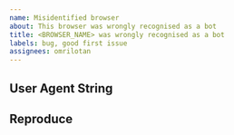 ```yaml
---
name: Misidentified browser
about: This browser was wrongly recognised as a bot
title: <BROWSER_NAME> was wrongly recognised as a bot
labels: bug, good first issue
assignees: omrilotan
---
```


## User Agent String
<!-- Insert user agent string or how to get to this browser -->

## Reproduce
<!-- steps to reproduce, system where this issue happened -->
